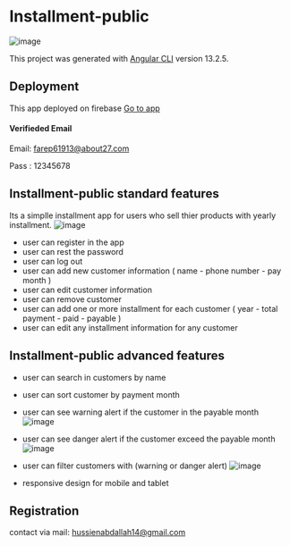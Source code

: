 # Installment-public
![image](https://user-images.githubusercontent.com/43760047/170839046-a7b17e88-7997-4ff1-96e0-67b3685f8ea9.png)

This project was generated with [Angular CLI](https://github.com/angular/angular-cli) version 13.2.5.

## Deployment

This app deployed on firebase [Go to app](https://installment-test.firebaseapp.com/)
#### Verifieded Email
Email: farep61913@about27.com

Pass : 12345678


## Installment-public standard features

Its a simplle installment app for users who sell thier products with yearly installment.
![image](https://user-images.githubusercontent.com/43760047/170839020-ed0f4582-3902-450b-851d-2aeec7883437.png)

- user can register in the app
- user can rest the password
- user can log out
- user can add new customer information ( name - phone number - pay month ) 
- user can edit customer information
- user can remove customer 
- user can add one or more installment for each customer ( year - total payment - paid - payable )
- user can edit any installment information for any customer 

## Installment-public advanced features
- user can search in customers by name 
- user can sort customer by payment month

-  user can see warning alert if the customer in the payable month 
 ![image](https://user-images.githubusercontent.com/43760047/170382315-03c77ef6-7c8c-4dfb-9ad0-360b45cb12fd.png)
 
- user can see danger alert if the customer exceed the payable month
 ![image](https://user-images.githubusercontent.com/43760047/170382399-6186bdb5-fe8f-4281-be7b-e3a72907962e.png)
 
- user can filter customers with (warning or danger alert)
 ![image](https://user-images.githubusercontent.com/43760047/170382616-3aab903c-49c7-4fae-93e7-d8de7bfebd46.png)
- responsive design for mobile and tablet
 
 ## Registration 
 contact via mail: hussienabdallah14@gmail.com
